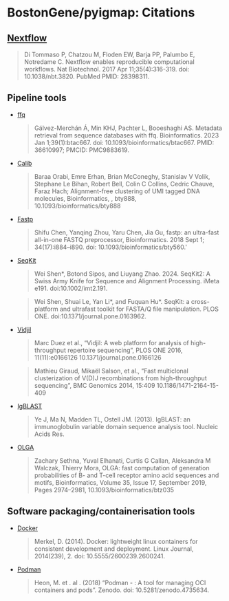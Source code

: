 # BostonGene/pyigmap: Citations

## [Nextflow](https://pubmed.ncbi.nlm.nih.gov/28398311/)

> Di Tommaso P, Chatzou M, Floden EW, Barja PP, Palumbo E, Notredame C. Nextflow enables reproducible computational workflows. Nat Biotechnol. 2017 Apr 11;35(4):316-319. doi: 10.1038/nbt.3820. PubMed PMID: 28398311.

## Pipeline tools

- [ffq](https://doi.org/10.1093/bioinformatics/btac667)
  
  > Gálvez-Merchán Á, Min KHJ, Pachter L, Booeshaghi AS. Metadata retrieval from sequence databases with ffq. Bioinformatics. 2023 Jan 1;39(1):btac667. doi: 10.1093/bioinformatics/btac667. PMID: 36610997; PMCID: PMC9883619.

- [Calib](https://doi.org/10.1093/bioinformatics/bty888)
  > Baraa Orabi, Emre Erhan, Brian McConeghy, Stanislav V Volik, Stephane Le Bihan, Robert Bell, Colin C Collins, Cedric Chauve, Faraz Hach; Alignment-free clustering of UMI tagged DNA molecules, Bioinformatics, , bty888, 10.1093/bioinformatics/bty888

- [Fastp](https://doi.org/10.1093/bioinformatics/bty560)

  > Shifu Chen, Yanqing Zhou, Yaru Chen, Jia Gu, fastp: an ultra-fast all-in-one FASTQ preprocessor, Bioinformatics. 2018 Sept 1; 34(17):i884–i890. doi: 10.1093/bioinformatics/bty560.'

- [SeqKit](https://doi.org/doi:10.1371/journal.pone.0163962)

  > Wei Shen*, Botond Sipos, and Liuyang Zhao. 2024. SeqKit2: A Swiss Army Knife for Sequence and Alignment Processing. iMeta e191. doi:10.1002/imt2.191.

  > Wei Shen, Shuai Le, Yan Li*, and Fuquan Hu*. SeqKit: a cross-platform and ultrafast toolkit for FASTA/Q file manipulation. PLOS ONE. doi:10.1371/journal.pone.0163962. 

- [Vidjil](https://www.ncbi.nlm.nih.gov/pmc/articles/PMC5106020/)

  > Marc Duez et al., “Vidjil: A web platform for analysis of high-throughput repertoire sequencing”, PLOS ONE 2016, 11(11):e0166126 10.1371/journal.pone.0166126

  > Mathieu Giraud, Mikaël Salson, et al., “Fast multiclonal clusterization of V(D)J recombinations from high-throughput sequencing”, BMC Genomics 2014, 15:409 10.1186/1471-2164-15-409

- [IgBLAST](https://www.ncbi.nlm.nih.gov/pmc/articles/PMC3692102/)

  > Ye J, Ma N, Madden TL, Ostell JM. (2013). IgBLAST: an immunoglobulin variable domain sequence analysis tool. Nucleic Acids Res.

- [OLGA](https://doi.org/10.1093/bioinformatics/btz035)
  
  > Zachary Sethna, Yuval Elhanati, Curtis G Callan, Aleksandra M Walczak, Thierry Mora, OLGA: fast computation of generation probabilities of B- and T-cell receptor amino acid sequences and motifs, Bioinformatics, Volume 35, Issue 17, September 2019, Pages 2974–2981, 10.1093/bioinformatics/btz035

## Software packaging/containerisation tools

- [Docker](https://dl.acm.org/doi/10.5555/2600239.2600241)

  > Merkel, D. (2014). Docker: lightweight linux containers for consistent development and deployment. Linux Journal, 2014(239), 2. doi: 10.5555/2600239.2600241.

- [Podman](https://doi.org/10.5281/zenodo.4735634)
  > Heon, M. et . al . (2018) “Podman - : A tool for managing OCI containers and pods”. Zenodo. doi: 10.5281/zenodo.4735634.
